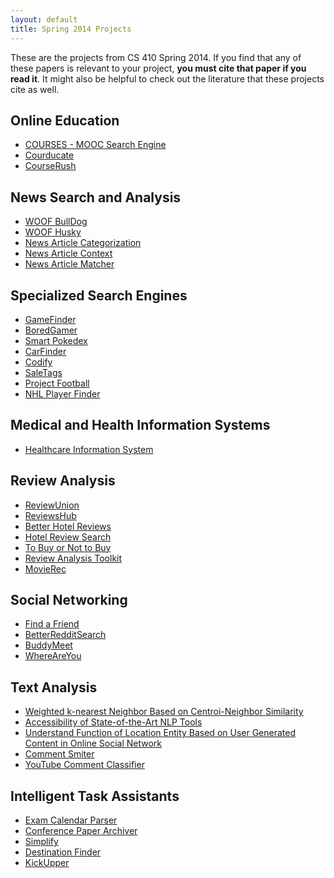 ```yaml
---
layout: default
title: Spring 2014 Projects
---
```


These are the projects from CS 410 Spring 2014. If you find that any of these
papers is relevant to your project, **you must cite that paper if you read
it**. It might also be helpful to check out the literature that these projects
cite as well.

## Online Education

* [COURSES - MOOC Search Engine]({{site.baseurl}}/past-projects/1.pdf)
* [Courducate]({{site.baseurl}}/past-projects/2.pdf)
* [CourseRush]({{site.baseurl}}/past-projects/3.pdf)

## News Search and Analysis

* [WOOF BullDog]({{site.baseurl}}/past-projects/4.pdf)
* [WOOF Husky]({{site.baseurl}}/past-projects/5.pdf)
* [News Article Categorization]({{site.baseurl}}/past-projects/6.pdf)
* [News Article Context]({{site.baseurl}}/past-projects/7.pdf)
* [News Article Matcher]({{site.baseurl}}/past-projects/8.pdf)

## Specialized Search Engines

* [GameFinder]({{site.baseurl}}/past-projects/9.pdf)
* [BoredGamer]({{site.baseurl}}/past-projects/10.doc)
* [Smart Pokedex]({{site.baseurl}}/past-projects/11.doc)
* [CarFinder]({{site.baseurl}}/past-projects/12.doc)
* [Codify]({{site.baseurl}}/past-projects/13.pdf)
* [SaleTags]({{site.baseurl}}/past-projects/14.pdf)
* [Project Football]({{site.baseurl}}/past-projects/15.pdf)
* [NHL Player Finder]({{site.baseurl}}/past-projects/16.pdf)

## Medical and Health Information Systems

* [Healthcare Information System]({{site.baseurl}}/past-projects/17.pdf)

## Review Analysis

* [ReviewUnion]({{site.baseurl}}/past-projects/18.pdf)
* [ReviewsHub]({{site.baseurl}}/past-projects/19.pdf)
* [Better Hotel Reviews]({{site.baseurl}}/past-projects/20.pdf)
* [Hotel Review Search]({{site.baseurl}}/past-projects/21.pdf)
* [To Buy or Not to Buy]({{site.baseurl}}/past-projects/22.pdf)
* [Review Analysis Toolkit]({{site.baseurl}}/past-projects/23.pdf)
* [MovieRec]({{site.baseurl}}/past-projects/24.pdf)

## Social Networking

* [Find a Friend]({{site.baseurl}}/past-projects/25.pdf)
* [BetterRedditSearch]({{site.baseurl}}/past-projects/26.pdf)
* [BuddyMeet]({{site.baseurl}}/past-projects/27.pdf)
* [WhereAreYou]({{site.baseurl}}/past-projects/28.pdf)

## Text Analysis

* [Weighted k-nearest Neighbor Based on Centroi-Neighbor
  Similarity]({{site.baseurl}}/past-projects/29.pdf)
* [Accessibility of State-of-the-Art NLP
  Tools]({{site.baseurl}}/past-projects/30.pdf)
* [Understand Function of Location Entity Based on User Generated Content in
  Online Social Network]({{site.baseurl}}/past-projects/31.pdf)
* [Comment Smiter]({{site.baseurl}}/past-projects/32.pdf)
* [YouTube Comment Classifier]({{site.baseurl}}/past-projects/33.pdf)

## Intelligent Task Assistants

* [Exam Calendar Parser]({{site.baseurl}}/past-projects/34.doc)
* [Conference Paper Archiver]({{site.baseurl}}/past-projects/35.pdf)
* [Simplify]({{site.baseurl}}/past-projects/36.pdf)
* [Destination Finder]({{site.baseurl}}/past-projects/37.pdf)
* [KickUpper]({{site.baseurl}}/past-projects/38.pdf)

